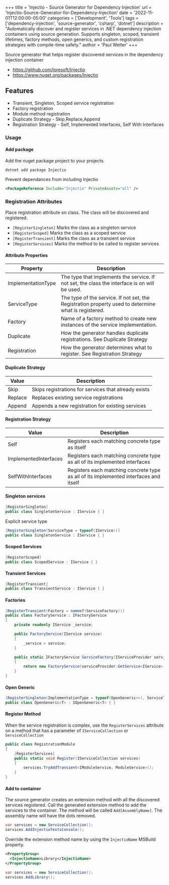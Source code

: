 +++
title = 'Injectio - Source Generator for Dependency Injection'
url = 'Injectio-Source-Generator-for-Dependency-Injection'
date = '2022-11-01T12:00:00-05:00'
categories = ['Development', 'Tools']
tags = ['dependency-injection', 'source-generator', 'csharp', 'dotnet']
description = "Automatically discover and register services in .NET dependency injection containers using source generation. Supports singleton, scoped, transient lifetimes, factory methods, open generics, and custom registration strategies with compile-time safety."
author = 'Paul Welter'
+++


Source generator that helps register discovered services in the dependency injection container

* <https://github.com/loresoft/Injectio>
* <https://www.nuget.org/packages/Injectio>

## Features

* Transient, Singleton, Scoped service registration
* Factory registration
* Module method registration
* Duplicate Strategy - Skip,Replace,Append
* Registration Strategy - Self, Implemented Interfaces, Self With Interfaces

### Usage

#### Add package

Add the nuget package project to your projects.

`dotnet add package Injectio`

Prevent dependances from including Injectio

```xml
<PackageReference Include="Injectio" PrivateAssets="all" />
```

### Registration Attributes

Place registration attribute on class.  The class will be discovered and registered.

* `[RegisterSingleton]` Marks the class as a singleton service
* `[RegisterScoped]` Marks the class as a scoped service
* `[RegisterTransient]` Marks the class as a transient service
* `[RegisterServices]` Marks the method to be called to register services

#### Attribute Properties

| Property           | Description                                                                                          |
| ------------------ | ---------------------------------------------------------------------------------------------------- |
| ImplementationType | The type that implements the service.  If not set, the class the interface is on will be used.       |
| ServiceType        | The type of the service. If not set, the Registration property used to determine what is registered. |
| Factory            | Name of a factory method to create new instances of the service implementation.                      |
| Duplicate          | How the generator handles duplicate registrations. See Duplicate Strategy                            |
| Registration       | How the generator determines what to register. See Registration Strategy                             |

#### Duplicate Strategy

| Value   | Description                                          |
| ------- | ---------------------------------------------------- |
| Skip    | Skips registrations for services that already exists |
| Replace | Replaces existing service registrations              |
| Append  | Appends a new registration for existing services     |

#### Registration Strategy

| Value                 | Description                                                                           |
| --------------------- | ------------------------------------------------------------------------------------- |
| Self                  | Registers each matching concrete type as itself                                       |
| ImplementedInterfaces | Registers each matching concrete type as all of its implemented interfaces            |
| SelfWithInterfaces    | Registers each matching concrete type as all of its implemented interfaces and itself |

#### Singleton services

```c#
[RegisterSingleton]
public class SingletonService : IService { }
```

Explicit service type

```c#
[RegisterSingleton(ServiceType = typeof(IService))]
public class SingletonService : IService { }
```

#### Scoped Services

```c#
[RegisterScoped]
public class ScopedService : IService { }
```

#### Transient Services

```c#
[RegisterTransient]
public class TransientService : IService { }
```

#### Factories

```c#
[RegisterTransient(Factory = nameof(ServiceFactory))]
public class FactoryService : IFactoryService
{
    private readonly IService _service;

    public FactoryService(IService service)
    { 
        _service = service;
    }

    public static IFactoryService ServiceFactory(IServiceProvider serviceProvider)
    {
        return new FactoryService(serviceProvider.GetService<IService>());
    }
}
```

#### Open Generic

```c#
[RegisterSingleton(ImplementationType = typeof(OpenGeneric<>), ServiceType = typeof(IOpenGeneric<>))]
public class OpenGeneric<T> : IOpenGeneric<T> { }
```

#### Register Method

When the service registration is complex, use the `RegisterServices` attribute on a method that has a parameter of `IServiceCollection` or `ServiceCollection`

```c#
public class RegistrationModule
{
    [RegisterServices]
    public static void Register(IServiceCollection services)
    {
        services.TryAddTransient<IModuleService, ModuleService>();
    }
}
```

#### Add to container

The source generator creates an extension method with all the discovered services registered.  Call the generated extension method to add the services to the container.  The method will be called `Add[AssemblyName]`.  The assembly name will have the dots removed.

```c#
var services = new ServiceCollection();
services.AddInjectioTestsConsole();
```

Override the extension method name by using the `InjectioName` MSBuild property.

```xml
<PropertyGroup>
  <InjectioName>Library</InjectioName>
</PropertyGroup>
```

```c#
var services = new ServiceCollection();
services.AddLibrary();
```
